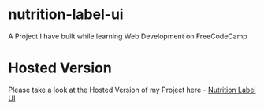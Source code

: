 # nutrition-label-ui
A Project I have built while learning Web Development on FreeCodeCamp

# Hosted Version
Please take a look at the Hosted Version of my Project here - [Nutrition Label UI](https://prabhu30.github.io/nutrition-label-ui)
